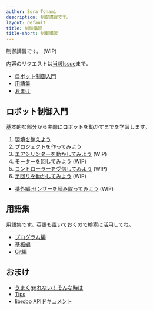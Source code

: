 ```yaml
---
author: Sora Tonami
description: 制御講習です。
layout: default
title: 制御講習
title-short: 制御講習
---
```


制御講習です。 (WIP)

内容のリクエストは[当該Issue](https://github.com/mecha-natori/mecha-natori.github.io/issues/2)まで。

- [ロボット制御入門](#%E3%83%AD%E3%83%9C%E3%83%83%E3%83%88%E5%88%B6%E5%BE%A1%E5%85%A5%E9%96%80)
- [用語集](#%E7%94%A8%E8%AA%9E%E9%9B%86)
- [おまけ](#%E3%81%8A%E3%81%BE%E3%81%91)

## ロボット制御入門

基本的な部分から実際にロボットを動かすまでを学習します。

1. [環境を整えよう](intro/1)
2. [プロジェクトを作ってみよう](intro/2)
3. [エアシリンダーを動かしてみよう](intro/3) (WIP)
4. [モーターを回してみよう](intro/4) (WIP)
5. [コントローラーを受信してみよう](intro/5) (WIP)
6. [足回りを動かしてみよう](intro/6) (WIP)

- [番外編:センサーを読み取ってみよう](intro/ex-sensor) (WIP)

## 用語集

用語集です。英語も置いておくので検索に活用してね。

- [プログラム編](dic/program)
- [基板編](dic/circuit)
- [Git編](dic/git)

## おまけ

- [うまくggれない！そんな時は](ggrks)
- [Tips](tips)
- [librobo APIドキュメント](https://mecha-natori.github.io/librobo)
